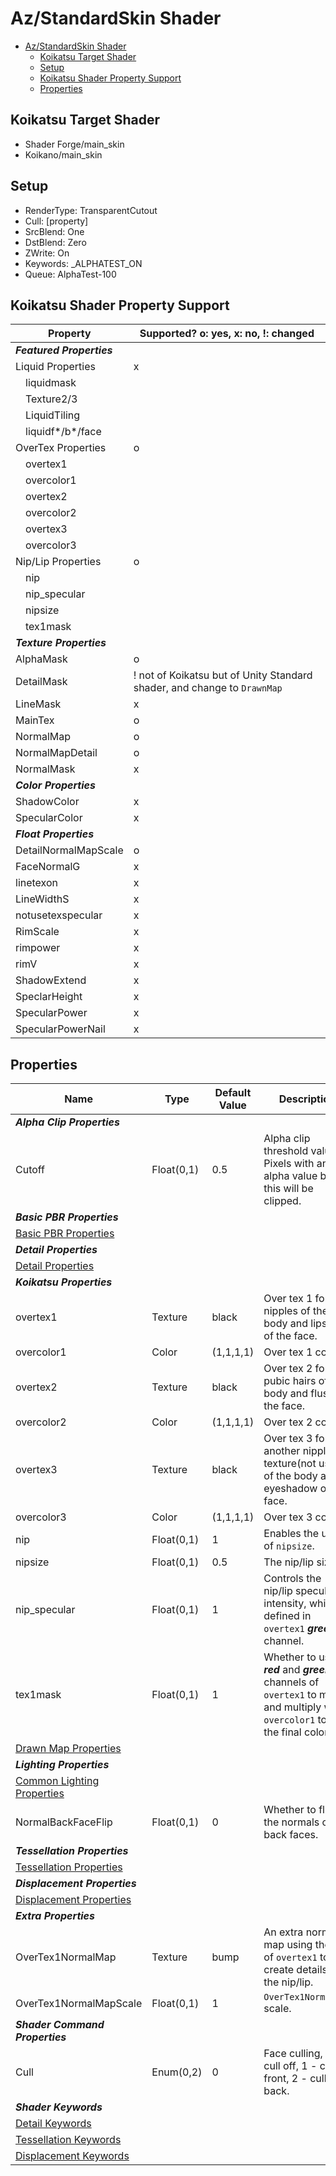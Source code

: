 # Az/StandardSkin Shader

- [Az/StandardSkin Shader](#azstandardskin-shader)
  - [Koikatsu Target Shader](#koikatsu-target-shader)
  - [Setup](#setup)
  - [Koikatsu Shader Property Support](#koikatsu-shader-property-support)
  - [Properties](#properties)

## Koikatsu Target Shader
- Shader Forge/main_skin
- Koikano/main_skin

## Setup
- RenderType: TransparentCutout
- Cull: [property]
- SrcBlend: One
- DstBlend: Zero
- ZWrite: On
- Keywords: _ALPHATEST_ON
- Queue: AlphaTest-100

## Koikatsu Shader Property Support
| Property                  | Supported? o: yes, x: no, !: changed                                     |
| ------------------------- | ------------------------------------------------------------------------ |
| ***Featured Properties*** |                                                                          |
| Liquid Properties         | x                                                                        |
| &#x3000;liquidmask        |                                                                          |
| &#x3000;Texture2/3        |                                                                          |
| &#x3000;LiquidTiling      |                                                                          |
| &#x3000;liquidf*/b*/face  |                                                                          |
| OverTex Properties        | o                                                                        |
| &#x3000;overtex1          |                                                                          |
| &#x3000;overcolor1        |                                                                          |
| &#x3000;overtex2          |                                                                          |
| &#x3000;overcolor2        |                                                                          |
| &#x3000;overtex3          |                                                                          |
| &#x3000;overcolor3        |                                                                          |
| Nip/Lip Properties        | o                                                                        |
| &#x3000;nip               |                                                                          |
| &#x3000;nip_specular      |                                                                          |
| &#x3000;nipsize           |                                                                          |
| &#x3000;tex1mask          |                                                                          |
| ***Texture Properties***  |                                                                          |
| AlphaMask                 | o                                                                        |
| DetailMask                | ! not of Koikatsu but of Unity Standard shader, and change to `DrawnMap` |
| LineMask                  | x                                                                        |
| MainTex                   | o                                                                        |
| NormalMap                 | o                                                                        |
| NormalMapDetail           | o                                                                        |
| NormalMask                | x                                                                        |
| ***Color Properties***    |                                                                          |
| ShadowColor               | x                                                                        |
| SpecularColor             | x                                                                        |
| ***Float Properties***    |                                                                          |
| DetailNormalMapScale      | o                                                                        |
| FaceNormalG               | x                                                                        |
| linetexon                 | x                                                                        |
| LineWidthS                | x                                                                        |
| notusetexspecular         | x                                                                        |
| RimScale                  | x                                                                        |
| rimpower                  | x                                                                        |
| rimV                      | x                                                                        |
| ShadowExtend              | x                                                                        |
| SpeclarHeight             | x                                                                        |
| SpecularPower             | x                                                                        |
| SpecularPowerNail         | x                                                                        |

## Properties
| Name                                                             | Type       | Default Value | Description                                                                                                                    |
| ---------------------------------------------------------------- | ---------- | ------------- | ------------------------------------------------------------------------------------------------------------------------------ |
| ***Alpha Clip Properties***                                      |            |               |                                                                                                                                |
| Cutoff                                                           | Float(0,1) | 0.5           | Alpha clip threshold value. Pixels with an alpha value below this will be clipped.                                             |
| ***Basic PBR Properties***                                       |            |               |                                                                                                                                |
| [Basic PBR Properties](basic_pbr_properties.md)                  |            |               |                                                                                                                                |
| ***Detail Properties***                                          |            |               |                                                                                                                                |
| [Detail Properties](detail_properties.md#properties)             |            |               |                                                                                                                                |
| ***Koikatsu Properties***                                        |            |               |                                                                                                                                |
| overtex1                                                         | Texture    | black         | Over tex 1 for nipples of the body and lipstick of the face.                                                                   |
| overcolor1                                                       | Color      | (1,1,1,1)     | Over tex 1 color.                                                                                                              |
| overtex2                                                         | Texture    | black         | Over tex 2 for pubic hairs of the body and flush of the face.                                                                  |
| overcolor2                                                       | Color      | (1,1,1,1)     | Over tex 2 color.                                                                                                              |
| overtex3                                                         | Texture    | black         | Over tex 3 for another nipple texture(not used) of the body and eyeshadow of the face.                                         |
| overcolor3                                                       | Color      | (1,1,1,1)     | Over tex 3 color.                                                                                                              |
| nip                                                              | Float(0,1) | 1             | Enables the use of `nipsize`.                                                                                                  |
| nipsize                                                          | Float(0,1) | 0.5           | The nip/lip size.                                                                                                              |
| nip_specular                                                     | Float(0,1) | 1             | Controls the nip/lip specular intensity, which is defined in `overtex1` ***green*** channel.                                   |
| tex1mask                                                         | Float(0,1) | 1             | Whether to use ***red*** and ***green*** channels of `overtex1` to mask and multiply with `overcolor1` to get the final color. |
| [Drawn Map Properties](drawn_map_properties.md)                  |            |               |                                                                                                                                |
| ***Lighting Properties***                                        |            |               |                                                                                                                                |
| [Common Lighting Properties](common_lighting_properties.md)      |            |               |                                                                                                                                |
| NormalBackFaceFlip                                               | Float(0,1) | 0             | Whether to flip the normals of the back faces.                                                                                 |
| ***Tessellation Properties***                                    |            |               |                                                                                                                                |
| [Tessellation Properties](tessellation_properties.md#properties) |            |               |                                                                                                                                |
| ***Displacement Properties***                                    |            |               |                                                                                                                                |
| [Displacement Properties](displacement_properties.md#properties) |            |               |                                                                                                                                |
| ***Extra Properties***                                           |            |               |                                                                                                                                |
| OverTex1NormalMap                                                | Texture    | bump          | An extra normal map using the UV of `overtex1` to create details for the nip/lip.                                              |
| OverTex1NormalMapScale                                           | Float(0,1) | 1             | `OverTex1NormalMap` scale.                                                                                                     |
| ***Shader Command Properties***                                  |            |               |                                                                                                                                |
| Cull                                                             | Enum(0,2)  | 0             | Face culling, 0 - cull off, 1 - cull front, 2 - cull back.                                                                     |
| ***Shader Keywords***                                            |            |               |                                                                                                                                |
| [Detail Keywords](detail_properties.md#keywords)                 |            |               |                                                                                                                                |
| [Tessellation Keywords](tessellation_properties.md#keywords)     |            |               |                                                                                                                                |
| [Displacement Keywords](displacement_properties.md#keywords)     |            |               |                                                                                                                                |